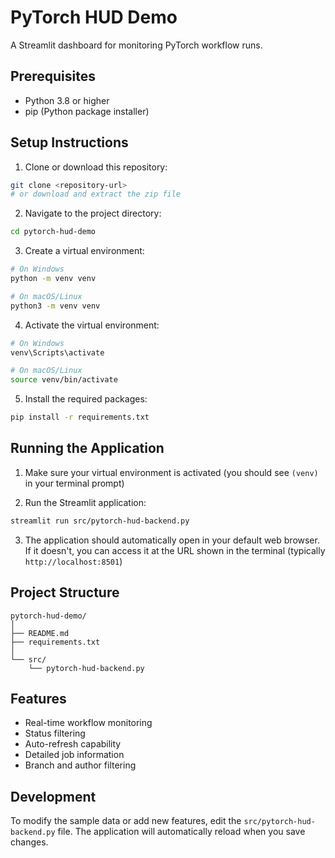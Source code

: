 # PyTorch HUD Demo

A Streamlit dashboard for monitoring PyTorch workflow runs.

## Prerequisites

- Python 3.8 or higher
- pip (Python package installer)

## Setup Instructions

1. Clone or download this repository:
```bash
git clone <repository-url>
# or download and extract the zip file
```

2. Navigate to the project directory:
```bash
cd pytorch-hud-demo
```

3. Create a virtual environment:
```bash
# On Windows
python -m venv venv

# On macOS/Linux
python3 -m venv venv
```

4. Activate the virtual environment:
```bash
# On Windows
venv\Scripts\activate

# On macOS/Linux
source venv/bin/activate
```

5. Install the required packages:
```bash
pip install -r requirements.txt
```

## Running the Application

1. Make sure your virtual environment is activated (you should see `(venv)` in your terminal prompt)

2. Run the Streamlit application:
```bash
streamlit run src/pytorch-hud-backend.py
```

3. The application should automatically open in your default web browser. If it doesn't, you can access it at the URL shown in the terminal (typically `http://localhost:8501`)

## Project Structure

```
pytorch-hud-demo/
│
├── README.md
├── requirements.txt
│
└── src/
    └── pytorch-hud-backend.py
```

## Features

- Real-time workflow monitoring
- Status filtering
- Auto-refresh capability
- Detailed job information
- Branch and author filtering

## Development

To modify the sample data or add new features, edit the `src/pytorch-hud-backend.py` file. The application will automatically reload when you save changes.